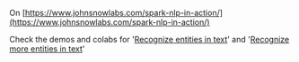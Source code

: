 On [https://www.johnsnowlabs.com/spark-nlp-in-action/](https://www.johnsnowlabs.com/spark-nlp-in-action/)

Check the demos and colabs for '[Recognize entities in text](https://demo.johnsnowlabs.com/public/NER_EN/)' and '[Recognize more entities in text](https://demo.johnsnowlabs.com/public/NER_EN_18/)'
